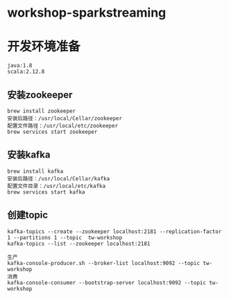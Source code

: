 # workshop-sparkstreaming


    
# 开发环境准备

```
java:1.8
scala:2.12.8
```

## 安装zookeeper
```
brew install zookeeper
安装后路径：/usr/local/Cellar/zookeeper
配置文件路径：/usr/local/etc/zookeeper
brew services start zookeeper
```

## 安装kafka
```
brew install kafka
安装后路径：/usr/local/Cellar/kafka
配置文件目录：/usr/local/etc/kafka
brew services start kafka
```

## 创建topic

```
kafka-topics --create --zookeeper localhost:2181 --replication-factor 1 --partitions 1 --topic  tw-workshop 
kafka-topics --list --zookeeper localhost:2181

```

```
生产
kafka-console-producer.sh --broker-list localhost:9092 --topic tw-workshop
消费
kafka-console-consumer --bootstrap-server localhost:9092 --topic tw-workshop
```
